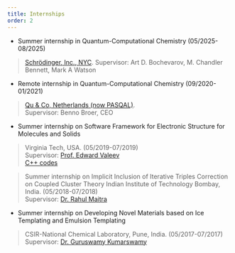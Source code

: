 ```yaml
---
title: Internships
order: 2
---
```



- Summer internship in Quantum-Computational Chemistry     (05/2025-08/2025)             
> [Schrödinger, Inc., NYC](https://www.schrodinger.com/).
> Supervisor: Art D. Bochevarov, M. Chandler Bennett, Mark A Watson    

- Remote internship in Quantum-Computational Chemistry     (09/2020-01/2021)  
> [Qu & Co, Netherlands (now PASQAL)](https://www.pasqal.com/).         
> Supervisor: Benno Broer, CEO       
  
- Summer internship on Software Framework for Electronic Structure for Molecules and Solids
> Virginia Tech, USA.  (05/2019-07/2019)   
> Supervisor: [Prof. Edward Valeev](https://valeevgroup.github.io/)           
> [C++ codes](https://github.com/q-pratz-chem/Internship_VT_2019)    
  
> Summer internship on Implicit Inclusion of Iterative Triples Correction on Coupled Cluster Theory
> Indian Institute of Technology Bombay, India. (05/2018-07/2018)   
> Supervisor: [Dr. Rahul Maitra](https://www.chem.iitb.ac.in/facultyuserview/rahul-maitra)        
  
- Summer internship on Developing Novel Materials based on Ice Templating and Emulsion Templating
> CSIR-National Chemical Laboratory, Pune, India. (05/2017-07/2017)    
> Supervisor: [Dr. Guruswamy Kumarswamy](https://sites.google.com/view/guru-group/home)   
  




